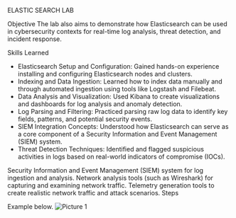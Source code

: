 ELASTIC SEARCH LAB

Objective
The lab also aims to demonstrate how Elasticsearch can be used in cybersecurity contexts for real-time log analysis, threat detection, and incident response.

Skills Learned
- Elasticsearch Setup and Configuration: Gained hands-on experience installing and configuring Elasticsearch nodes and clusters.
- Indexing and Data Ingestion: Learned how to index data manually and through automated ingestion using tools like Logstash and Filebeat.
- Data Analysis and Visualization: Used Kibana to create visualizations and dashboards for log analysis and anomaly detection.
- Log Parsing and Filtering: Practiced parsing raw log data to identify key fields, patterns, and potential security events.
- SIEM Integration Concepts: Understood how Elasticsearch can serve as a core component of a Security Information and Event Management (SIEM) system.
- Threat Detection Techniques: Identified and flagged suspicious activities in logs based on real-world indicators of compromise (IOCs).



Security Information and Event Management (SIEM) system for log ingestion and analysis.
Network analysis tools (such as Wireshark) for capturing and examining network traffic.
Telemetry generation tools to create realistic network traffic and attack scenarios.
Steps



Example below.
![Picture 1](https://github.com/user-attachments/assets/39aa50e4-56ff-4c77-973c-2d7483ea55d6)

